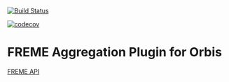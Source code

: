 [![Build Status](https://travis-ci.org/orbis-eval/orbis_plugin_aggregation_freme.svg?branch=master)](https://travis-ci.org/orbis-eval/orbis_plugin_aggregation_freme)

[![codecov](https://codecov.io/gh/orbis-eval/orbis_plugin_aggregation_freme/branch/master/graph/badge.svg)](https://codecov.io/gh/orbis-eval/orbis_plugin_aggregation_freme)

# FREME Aggregation Plugin for Orbis
[FREME API](https://freme-project.github.io/)